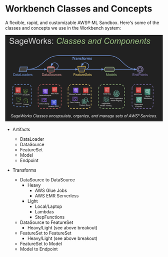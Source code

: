 # Workbench Classes and Concepts
A flexible, rapid, and customizable AWS® ML Sandbox. Here's some of the classes and concepts we use in the Workbench system:

<img src="images/workbench_concepts.png">

- Artifacts
  - DataLoader
  - DataSource
  - FeatureSet
  - Model
  - Endpoint

- Transforms
  - DataSource to DataSource
     - Heavy 
         - AWS Glue Jobs
         - AWS EMR Serverless
     - Light
         - Local/Laptop
         - Lambdas
         - StepFunctions
  - DataSource to FeatureSet
     - Heavy/Light (see above breakout)
  - FeatureSet to FeatureSet
     - Heavy/Light (see above breakout)
  - FeatureSet to Model
  - Model to Endpoint

     
